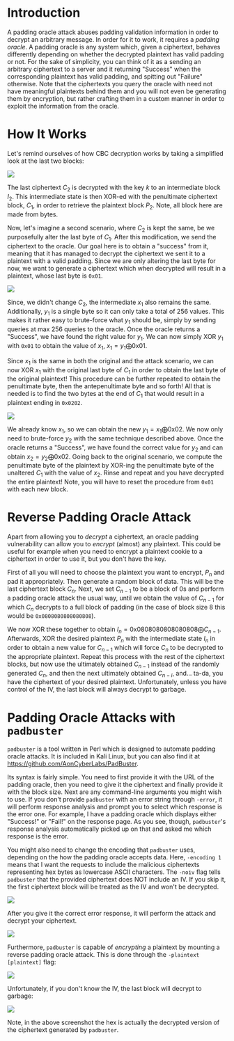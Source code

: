 # Introduction

A padding oracle attack abuses padding validation information in order to decrypt an arbitrary message. In order for it to work, it requires a *padding oracle*. A padding oracle is any system which, given a ciphertext, behaves differently depending on whether the decrypted plaintext has valid padding or not. For the sake of simplicity, you can think of it as a sending an arbitrary ciphertext to a server and it returning "Success" when the corresponding plaintext has valid padding, and spitting out "Failure" otherwise. Note that the ciphertexts you query the oracle with need not have meaningful plaintexts behind them and you will not even be generating them by encryption, but rather crafting them in a custom manner in order to exploit the information from the oracle.

# How It Works

Let's remind ourselves of how CBC decryption works by taking a simplified look at the last two blocks:

![](Resources/Images/Padding_Oracle_Original_Encryption.png)

The last ciphertext $C_2$ is decrypted with the key $k$ to an intermediate block $I_2$. This intermediate state is then XOR-ed with the penultimate ciphertext block, $C_1$, in order to retrieve the plaintext block $P_2$. Note, all block here are made from bytes.

Now, let's imagine a second scenario, where $C_2$ is kept the same, be we purposefully alter the last byte of $C_1$. After this modification, we send the ciphertext to the oracle. Our goal here is to obtain a "success" from it, meaning that it has managed to decrypt the ciphertext we sent it to a plaintext with a valid padding. Since we are only altering the last byte for now, we want to generate a ciphertext which when decrypted will result in a plaintext, whose last byte is `0x01`.

![](Resources/Images/Padding_Oracle_C1_Bruteforce.png)

Since, we didn't change $C_2$, the intermediate $x_1$ also remains the same. Additionally, $y_1$ is a single byte so it can only take a total of 256 values. This makes it rather easy to brute-force what $y_1$ should be, simply by sending queries at max 256 queries to the oracle. Once the oracle returns a "Success", we have found the right value for $y_1$. We can now simply XOR $y_1$ with `0x01` to obtain the value of $x_1$, $x_1 = y_1 \bigoplus \text{0x01}$. 

Since $x_1$ is the same in both the original and the attack scenario, we can now XOR $x_1$ with the original last byte of $C_1$ in order to obtain the last byte of the original plaintext! This procedure can be further repeated to obtain the penultimate byte, then the antepenultimate byte and so forth! All that is needed is to find the two bytes at the end of $C_1$ that would result in a plaintext ending in `0x0202`.

![](Resources/Images/Padding_Oracle_C12_Bruteforce.png)

We already know $x_1$, so we can obtain the new $y_1 = x_1 \bigoplus \text{0x02}$. We now only need to brute-force $y_2$ with the same technique described above. Once the oracle returns a "Success", we have found the correct value for $y_2$ and can obtain $x_2 = y_2 \bigoplus \text{0x02}$. Going back to the original scenario, we compute the penultimate byte of the plaintext by XOR-ing the penultimate byte of the unaltered $C_1$ with the value of $x_2$. Rinse and repeat and you have decrypted the entire plaintext! Note, you will have to reset the procedure from `0x01` with each new block.

# Reverse Padding Oracle Attack

Apart from allowing you to *decrypt* a ciphertext, an oracle padding vulnerability can allow you to *encrypt* (almost) any plaintext. This could be useful for example when you need to encrypt a plaintext cookie to a ciphertext in order to use it, but you don't have the key.

First of all you will need to choose the plaintext you want to encrypt, $P_n$ and pad it appropriately. Then generate a random block of data. This will be the last ciphertext block $C_n$. Next, we set $C_{n-1}$ to be a block of 0s and perform a padding oracle attack the usual way, until we obtain the value of $C_{n-1}$ for which $C_n$ decrypts to a full block of padding (in the case of block size 8 this would be `0x0808080808080808`).

We now XOR these together to obtain $I_n = \text{0x0808080808080808} \bigoplus C_{n-1}$. Afterwards, XOR the desired plaintext $P_n$ with the intermediate state $I_n$ in order to obtain a new value for $C_{n-1}$ which will force $C_n$ to be decrypted to the appropriate plaintext. Repeat this process with the rest of the ciphertext blocks, but now use the ultimately obtained $C_{n-1}$ instead of the randomly generated $C_n$, and then the next ultimately obtained $C_{n-i}$, and... ta-da, you have the ciphertext of your desired plaintext. Unfortunately, unless you have control of the IV, the last block will always decrypt to garbage.

# Padding Oracle Attacks with `padbuster`

`padbuster` is a tool written in Perl which is designed to automate padding oracle attacks. It is included in Kali Linux, but you can also find it at https://github.com/AonCyberLabs/PadBuster.

Its syntax is fairly simple. You need to first provide it with the URL of the padding oracle, then you need to give it the ciphertext and finally provide it with the block size. Next are any command-line arguments you might wish to use. If you don't provide `padbuster` with an error string through `-error`, it will perform response analysis and prompt you to select which response is the error one. For example, I have a padding oracle which displays either "Success!" or "Fail!" on the response page. As you see, though, `padbuster`'s response analysis automatically picked up on that and asked me which response is the error.

You might also need to change the encoding that `padbuster` uses, depending on the how the padding oracle accepts data. Here, `-encoding 1` means that I want the requests to include the malicious ciphertexts representing hex bytes as lowercase ASCII characters. The `-noiv` flag tells `padbuster` that the provided ciphertext does NOT include an IV. If you skip it, the first ciphertext block will be treated as the IV and won't be decrypted.

![](Resources/Images/Padbuster_run.png)

After you give it the correct error response, it will perform the attack and decrypt your ciphertext.

![](Resources/Images/Padbuster_decrypt.png)

Furthermore, `padbuster` is capable of *encrypting* a plaintext by mounting a reverse padding oracle attack. This is done through the `-plaintext [plaintext]` flag:

![](Resources/Images/Padbuster_encrypt.png)

Unfortunately, if you don't know the IV, the last block will decrypt to garbage:

![](Resources/Images/Padbuster_No_IV_Garbage.png)

Note, in the above screenshot the hex is actually the decrypted version of the ciphertext generated by `padbuster`.